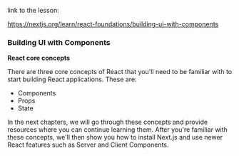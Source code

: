 link to the lesson:

https://nextjs.org/learn/react-foundations/building-ui-with-components


### Building UI with Components

**React core concepts**

There are three core concepts of React that you'll need to be familiar with to start building React applications. These are:

- Components
- Props
- State

In the next chapters, we will go through these concepts and provide resources where you can continue learning them. After you're familiar with these concepts, we'll then show you how to install Next.js and use newer React features such as Server and Client Components.

